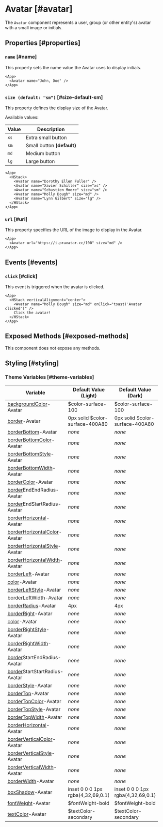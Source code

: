 # Avatar [#avatar]

The `Avatar` component represents a user, group (or other entity's) avatar with a small image or initials.

## Properties [#properties]

### `name` [#name]

This property sets the name value the Avatar uses to display initials.

```xmlui-pg copy display name="Example: name"
<App>
  <Avatar name="John, Doe" />
</App>
```

### `size (default: "sm")` [#size-default-sm]

This property defines the display size of the Avatar.

Available values:

| Value | Description |
| --- | --- |
| `xs` | Extra small button |
| `sm` | Small button **(default)** |
| `md` | Medium button |
| `lg` | Large button |

```xmlui-pg copy display name="Example: size"
<App>
  <HStack>
    <Avatar name="Dorothy Ellen Fuller" />
    <Avatar name="Xavier Schiller" size="xs" />
    <Avatar name="Sebastien Moore" size="sm" />
    <Avatar name="Molly Dough" size="md" />
    <Avatar name="Lynn Gilbert" size="lg" />
  </HStack>
</App>
```

### `url` [#url]

This property specifies the URL of the image to display in the Avatar.

```xmlui-pg copy display name="Example: url"
<App>
  <Avatar url="https://i.pravatar.cc/100" size="md" />
</App>
```

## Events [#events]

### `click` [#click]

This event is triggered when the avatar is clicked.

```xmlui-pg copy display name="Example: click"
<App>
  <HStack verticalAlignment="center">
    <Avatar name="Molly Dough" size="md" onClick="toast('Avatar clicked')" />
    Click the avatar!
  </HStack>
</App>
```

## Exposed Methods [#exposed-methods]

This component does not expose any methods.

## Styling [#styling]

### Theme Variables [#theme-variables]

| Variable | Default Value (Light) | Default Value (Dark) |
| --- | --- | --- |
| [backgroundColor](../styles-and-themes/common-units/#color)-Avatar | $color-surface-100 | $color-surface-100 |
| [border](../styles-and-themes/common-units/#border)-Avatar | 0px solid $color-surface-400A80 | 0px solid $color-surface-400A80 |
| [borderBottom](../styles-and-themes/common-units/#border)-Avatar | *none* | *none* |
| [borderBottomColor](../styles-and-themes/common-units/#color)-Avatar | *none* | *none* |
| [borderBottomStyle](../styles-and-themes/common-units/#border-style)-Avatar | *none* | *none* |
| [borderBottomWidth](../styles-and-themes/common-units/#size)-Avatar | *none* | *none* |
| [borderColor](../styles-and-themes/common-units/#color)-Avatar | *none* | *none* |
| [border](../styles-and-themes/common-units/#border)EndEndRadius-Avatar | *none* | *none* |
| [border](../styles-and-themes/common-units/#border)EndStartRadius-Avatar | *none* | *none* |
| [borderHorizontal](../styles-and-themes/common-units/#border)-Avatar | *none* | *none* |
| [borderHorizontalColor](../styles-and-themes/common-units/#color)-Avatar | *none* | *none* |
| [borderHorizontalStyle](../styles-and-themes/common-units/#border-style)-Avatar | *none* | *none* |
| [borderHorizontalWidth](../styles-and-themes/common-units/#size)-Avatar | *none* | *none* |
| [borderLeft](../styles-and-themes/common-units/#border)-Avatar | *none* | *none* |
| [color](../styles-and-themes/common-units/#color)-Avatar | *none* | *none* |
| [borderLeftStyle](../styles-and-themes/common-units/#border-style)-Avatar | *none* | *none* |
| [borderLeftWidth](../styles-and-themes/common-units/#size)-Avatar | *none* | *none* |
| [borderRadius](../styles-and-themes/common-units/#border-rounding)-Avatar | 4px | 4px |
| [borderRight](../styles-and-themes/common-units/#border)-Avatar | *none* | *none* |
| [color](../styles-and-themes/common-units/#color)-Avatar | *none* | *none* |
| [borderRightStyle](../styles-and-themes/common-units/#border-style)-Avatar | *none* | *none* |
| [borderRightWidth](../styles-and-themes/common-units/#size)-Avatar | *none* | *none* |
| [border](../styles-and-themes/common-units/#border)StartEndRadius-Avatar | *none* | *none* |
| [border](../styles-and-themes/common-units/#border)StartStartRadius-Avatar | *none* | *none* |
| [borderStyle](../styles-and-themes/common-units/#border-style)-Avatar | *none* | *none* |
| [borderTop](../styles-and-themes/common-units/#border)-Avatar | *none* | *none* |
| [borderTopColor](../styles-and-themes/common-units/#color)-Avatar | *none* | *none* |
| [borderTopStyle](../styles-and-themes/common-units/#border-style)-Avatar | *none* | *none* |
| [borderTopWidth](../styles-and-themes/common-units/#size)-Avatar | *none* | *none* |
| [borderHorizontal](../styles-and-themes/common-units/#border)-Avatar | *none* | *none* |
| [borderVerticalColor](../styles-and-themes/common-units/#color)-Avatar | *none* | *none* |
| [borderVerticalStyle](../styles-and-themes/common-units/#border-style)-Avatar | *none* | *none* |
| [borderVerticalWidth](../styles-and-themes/common-units/#size)-Avatar | *none* | *none* |
| [borderWidth](../styles-and-themes/common-units/#size)-Avatar | *none* | *none* |
| [boxShadow](../styles-and-themes/common-units/#boxShadow)-Avatar | inset 0 0 0 1px rgba(4,32,69,0.1) | inset 0 0 0 1px rgba(4,32,69,0.1) |
| [fontWeight](../styles-and-themes/common-units/#fontWeight)-Avatar | $fontWeight-bold | $fontWeight-bold |
| [textColor](../styles-and-themes/common-units/#color)-Avatar | $textColor-secondary | $textColor-secondary |
